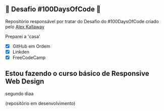 :rocket: Desafio #100DaysOfCode :rocket:
---
Repositório responsável por tratar do Desafio do #100DaysOfCode criado pelo [Alex Kallaway](https://twitter.com/ka11away)

Preparei a 'casa' 

- [x]  GitHub em Ordem
- [x]  Linkden
- [x]  FreeCodeCamp

Estou fazendo o curso básico de Responsive Web Design
-------
segundo diaa


(repositório em desenvolvimento)
   
